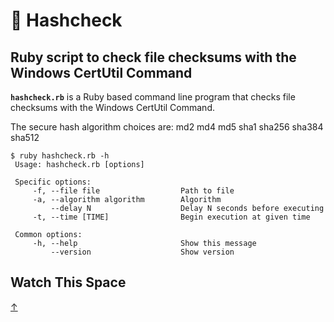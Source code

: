 # 🛂 Hashcheck

## Ruby script to check file checksums with the Windows CertUtil Command

**`hashcheck.rb`** is a Ruby based command line program that checks file
checksums with the Windows CertUtil Command.

The secure hash algorithm choices are: md2 md4 md5 sha1 sha256 sha384 sha512

```
$ ruby hashcheck.rb -h
 Usage: hashcheck.rb [options]

 Specific options:
     -f, --file file                  Path to file
     -a, --algorithm algorithm        Algorithm
         --delay N                    Delay N seconds before executing
     -t, --time [TIME]                Begin execution at given time

 Common options:
     -h, --help                       Show this message
         --version                    Show version
```

## Watch This Space

[&#8593;](#hashcheck)
